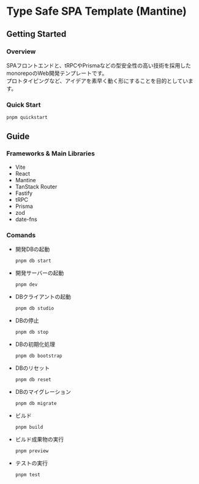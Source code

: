 # Type Safe SPA Template (Mantine)

## Getting Started

### Overview

SPAフロントエンドと、tRPCやPrismaなどの型安全性の高い技術を採用したmonorepoのWeb開発テンプレートです。  
プロトタイピングなど、アイデアを素早く動く形にすることを目的としています。

### Quick Start

```
pnpm quickstart
```

## Guide

### Frameworks & Main Libraries

- Vite
- React
- Mantine
- TanStack Router
- Fastify
- tRPC
- Prisma
- zod
- date-fns

### Comands

- 開発DBの起動
  ```
  pnpm db start
  ```
- 開発サーバーの起動
  ```
  pnpm dev
  ```
- DBクライアントの起動
  ```
  pnpm db studio
  ```
- DBの停止
  ```
  pnpm db stop
  ```
- DBの初期化処理
  ```
  pnpm db bootstrap
  ```
- DBのリセット
  ```
  pnpm db reset
  ```
- DBのマイグレーション
  ```
  pnpm db migrate
  ```
- ビルド
  ```
  pnpm build
  ```
- ビルド成果物の実行
  ```
  pnpm preview
  ```
- テストの実行
  ```
  pnpm test
  ```
